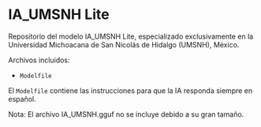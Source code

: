 # IA_UMSNH Lite

Repositorio del modelo IA_UMSNH Lite, especializado exclusivamente en la Universidad Michoacana de San Nicolás de Hidalgo (UMSNH), México.

Archivos incluidos:
- `Modelfile`

El `Modelfile` contiene las instrucciones para que la IA responda siempre en español.

Nota: El archivo IA_UMSNH.gguf no se incluye debido a su gran tamaño.
